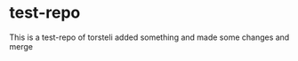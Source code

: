 test-repo
=========

This is a test-repo of torsteli
added something and made some changes and merge

